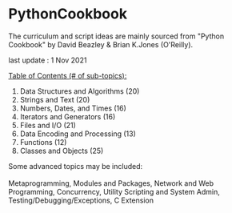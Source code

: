 # PythonCookbook



The curriculum and script ideas are mainly sourced from "Python Cookbook" by David Beazley & Brian K.Jones (O'Reilly).

last update : 1 Nov 2021

<u>Table of Contents (# of sub-topics):</u>

1. Data Structures and Algorithms (20)
2. Strings and Text (20)
3. Numbers, Dates, and Times (16)
4. Iterators and Generators (16)
5. Files and I/O (21)
6. Data Encoding and Processing (13)
7. Functions (12)
8. Classes and Objects (25)

Some advanced topics may be included:<br><br>
Metaprogramming, Modules and Packages, Network and Web Programming, Concurrency, Utility Scripting and System Admin, Testing/Debugging/Exceptions, C Extension
